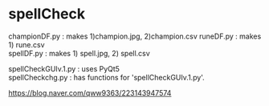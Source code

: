 # spellCheck  
championDF.py : makes 1)champion.jpg, 2)champion.csv 
runeDF.py : makes 1) rune.csv  
spellDF.py : makes 1) spell.jpg, 2) spell.csv  
  
spellCheckGUIv.1.py : uses PyQt5  
spellCheckchg.py : has functions for 'spellCheckGUIv.1.py'.  
  
https://blog.naver.com/qww9363/223143947574
